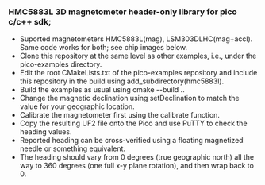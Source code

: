 ### HMC5883L 3D magnetometer header-only library for pico c/c++ sdk;

- Suported magnetometers HMC5883L(mag), LSM303DLHC(mag+accl). Same code works for both; see chip images below.
- Clone this repository at the same level as other examples, i.e., under the pico-examples directory.
- Edit the root CMakeLists.txt of the pico-examples repository and include this repository in the build using add_subdirectory(hmc5883l).
- Build the examples as usual using cmake --build ..
- Change the magnetic declination using setDeclination to match the value for your geographic location.
- Calibrate the magnetometer first using the calibrate function.
- Copy the resulting UF2 file onto the Pico and use PuTTY to check the heading values.
- Reported heading can be cross-verified using a floating magnetized needle or something equivalent.
- The heading should vary from 0 degrees (true geographic north) all the way to 360 degrees (one full x-y plane rotation), and then wrap back to 0.
